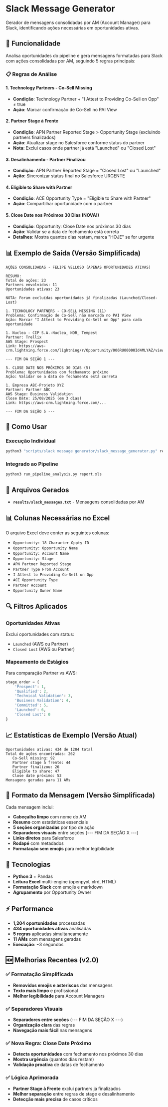 # Slack Message Generator

Gerador de mensagens consolidadas por AM (Account Manager) para Slack, identificando ações necessárias em oportunidades ativas.

## 🎯 Funcionalidade

Analisa oportunidades do pipeline e gera mensagens formatadas para Slack com ações consolidadas por AM, seguindo 5 regras principais:

### 📋 Regras de Análise

#### 1. **Technology Partners - Co-Sell Missing**
- **Condição**: Technology Partner + "I Attest to Providing Co-Sell on Opp" ≠ true
- **Ação**: Marcar confirmação de Co-Sell no PAI View

#### 2. **Partner Stage à Frente**  
- **Condição**: APN Partner Reported Stage > Opportunity Stage (excluindo partners finalizados)
- **Ação**: Atualizar stage no Salesforce conforme status do partner
- **Nota**: Exclui casos onde partner já está "Launched" ou "Closed Lost"

#### 3. **Desalinhamento - Partner Finalizou**
- **Condição**: APN Partner Reported Stage = "Closed Lost" ou "Launched"
- **Ação**: Sincronizar status final no Salesforce URGENTE

#### 4. **Eligible to Share with Partner**
- **Condição**: ACE Opportunity Type = "Eligible to Share with Partner"
- **Ação**: Compartilhar oportunidade com o partner

#### 5. **Close Date nos Próximos 30 Dias** (NOVA!)
- **Condição**: Opportunity: Close Date nos próximos 30 dias
- **Ação**: Validar se a data de fechamento está correta
- **Detalhes**: Mostra quantos dias restam, marca "HOJE" se for urgente

## 📊 Exemplo de Saída (Versão Simplificada)

```
AÇÕES CONSOLIDADAS - FELIPE VELLOSO (APENAS OPORTUNIDADES ATIVAS)

RESUMO:
Total de ações: 23
Partners envolvidos: 11
Oportunidades ativas: 23

NOTA: Foram excluídas oportunidades já finalizadas (Launched/Closed-Lost)

1. TECHNOLOGY PARTNERS - CO-SELL MISSING (11)
Problema: Confirmação de Co-Sell não marcada no PAI View
Ação: Marcar "I Attest to Providing Co-Sell on Opp" para cada oportunidade

1. Nuclea - CIP S.A.-Nuclea_ NDR_ Tempest
Partner: Trellix
AWS Stage: Prospect
Link: https://aws-crm.lightning.force.com/lightning/r/Opportunity/006RU00000Id4MLYAZ/view

--- FIM DA SEÇÃO 1 ---

5. CLOSE DATE NOS PRÓXIMOS 30 DIAS (5)
Problema: Oportunidades com fechamento próximo
Ação: Validar se a data de fechamento está correta

1. Empresa ABC-Projeto XYZ
Partner: Partner ABC
AWS Stage: Business Validation
Close Date: 25/08/2025 (em 3 dias)
Link: https://aws-crm.lightning.force.com/...

--- FIM DA SEÇÃO 5 ---
```

## 🚀 Como Usar

### Execução Individual
```bash
python3 "scripts/slack message generator/slack_message_generator.py" report.xls
```

### Integrado ao Pipeline
```bash
python3 run_pipeline_analysis.py report.xls
```

## 📁 Arquivos Gerados

- **`results/slack_messages.txt`** - Mensagens consolidadas por AM

## 📊 Colunas Necessárias no Excel

O arquivo Excel deve conter as seguintes colunas:

- `Opportunity: 18 Character Oppty ID`
- `Opportunity: Opportunity Name`
- `Opportunity: Account Name`
- `Opportunity: Stage`
- `APN Partner Reported Stage`
- `Partner Type From Account`
- `I Attest to Providing Co-Sell on Opp`
- `ACE Opportunity Type`
- `Partner Account`
- `Opportunity Owner Name`

## 🔍 Filtros Aplicados

### Oportunidades Ativas
Exclui oportunidades com status:
- `Launched` (AWS ou Partner)
- `Closed Lost` (AWS ou Partner)

### Mapeamento de Estágios
Para comparação Partner vs AWS:
```python
stage_order = {
    'Prospect': 1,
    'Qualified': 2,
    'Technical Validation': 3,
    'Business Validation': 4,
    'Committed': 5,
    'Launched': 6,
    'Closed Lost': 0
}
```

## 📈 Estatísticas de Exemplo (Versão Atual)

```
Oportunidades ativas: 434 de 1204 total
Total de ações encontradas: 262
   Co-Sell missing: 92
   Partner stage à frente: 44
   Partner finalizou: 26
   Eligible to share: 47
   Close date próximo: 53
Mensagens geradas para 11 AMs
```

## 🎨 Formato da Mensagem (Versão Simplificada)

Cada mensagem inclui:

- **Cabeçalho limpo** com nome do AM
- **Resumo** com estatísticas essenciais
- **5 seções organizadas** por tipo de ação
- **Separadores visuais** entre seções (--- FIM DA SEÇÃO X ---)
- **Links diretos** para Salesforce
- **Rodapé** com metadados
- **Formatação sem emojis** para melhor legibilidade

## 🔧 Tecnologias

- **Python 3** + Pandas
- **Leitura Excel** multi-engine (openpyxl, xlrd, HTML)
- **Formatação Slack** com emojis e markdown
- **Agrupamento** por Opportunity Owner

## ⚡ Performance

- **1,204 oportunidades** processadas
- **434 oportunidades ativas** analisadas
- **5 regras** aplicadas simultaneamente
- **11 AMs** com mensagens geradas
- **Execução**: ~3 segundos

## 🆕 Melhorias Recentes (v2.0)

### ✅ **Formatação Simplificada**
- **Removidos emojis e asteriscos** das mensagens
- **Texto mais limpo** e profissional
- **Melhor legibilidade** para Account Managers

### ✅ **Separadores Visuais**
- **Separadores entre seções** (--- FIM DA SEÇÃO X ---)
- **Organização clara** das regras
- **Navegação mais fácil** nas mensagens

### ✅ **Nova Regra: Close Date Próximo**
- **Detecta oportunidades** com fechamento nos próximos 30 dias
- **Mostra urgência** (quantos dias restam)
- **Validação proativa** de datas de fechamento

### ✅ **Lógica Aprimorada**
- **Partner Stage à Frente** exclui partners já finalizados
- **Melhor separação** entre regras de stage e desalinhamento
- **Detecção mais precisa** de casos críticos